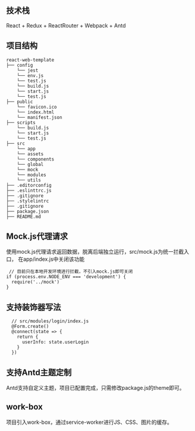 ## 技术栈

React + Redux + ReactRouter + Webpack + Antd

## 项目结构

```
react-web-template
├── config
    └── jest
    └── env.js
    └── test.js
    └── build.js
    └── start.js
    └── test.js
├── public
    └── favicon.ico
    └── index.html
    └── manifest.json
├── scripts
    └── build.js
    └── start.js
    └── test.js
├── src
    └── app
    └── assets
    └── components
    └── global
    └── mock
    └── modules
    └── utils
├── .editorconfig
├── .eslinttrc.js
├── .gitignore
├── .stylelintrc
├── .gitignore
├── package.json
├── README.md
```

## Mock.js代理请求

使用mock.js代理请求返回数据，脱离后端独立运行，src/mock.js为统一拦截入口，
在app/index.js中关闭该功能

```
 // 目前只在本地开发环境进行拦截，不引入mock.js即可关闭
if (process.env.NODE_ENV === 'development') {
  require('../mock')
}

```

## 支持装饰器写法

```
  // src/modules/login/index.js
  @Form.create()
  @connect(state => {
    return {
      userInfo: state.userLogin
    }
  })
```

## 支持Antd主题定制

Antd支持自定义主题，项目已配置完成，只需修改package.js的theme即可。

## work-box

项目引入work-box，通过service-worker进行JS、CSS、图片的缓存。
